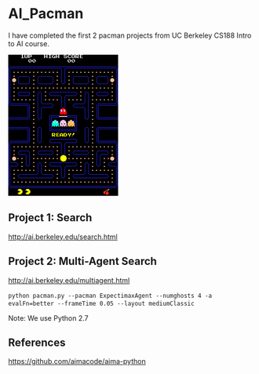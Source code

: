 # AI_Pacman
I have completed the first 2 pacman projects from UC Berkeley CS188 Intro to AI course.

![Pacman Game Image](https://github.com/nikolaslepidas/AI_Pacman/blob/master/pacman.png)

## Project 1: Search
http://ai.berkeley.edu/search.html

## Project 2: Multi-Agent Search
http://ai.berkeley.edu/multiagent.html

```
python pacman.py --pacman ExpectimaxAgent --numghosts 4 -a evalFn=better --frameTime 0.05 --layout mediumClassic
```
Note: We use Python 2.7

## References
https://github.com/aimacode/aima-python
